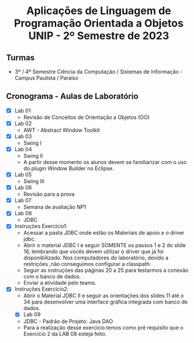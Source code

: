 <h1 align="center">
    Aplicações de Linguagem de Programação Orientada a Objetos UNIP - 2º Semestre de 2023
</h1>

## Turmas
- 3º / 4º Semestre Ciência da Computação / Sistemas de Informação - Campus Paulista / Paraíso

## Cronograma - Aulas de Laboratório 

- [x]  Lab 01
    - Revisão de Conceitos de Orientação a Objetos (OO)
- [x]  Lab 02
    - AWT - Abstract Window Toolkit
- [x]  Lab 03
    - Swing I
- [x]  Lab 04
    - Swing II
    - A partir desse momento os alunos devem se familiarizar com o uso do plugin Window Builder no Eclipse.
- [x]  Lab 05
    - Swing III
- [x]  Lab 06
    - Revisão para a prova
- [x]  Lab 07
    - Semana de avaliação NP1
- [x]  Lab 08
    - JDBC
- [x] Instruções Exercício1:
    - Acessar a pasta JDBC onde estão os Materiais de apoio e o driver jdbc.
    - Abrir o material JDBC I e seguir SOMENTE os passos 1 e 2 do slide 16, lembrando que vocês devem utilizar o driver que já foi 
      disponibilizado. Nos computadores do laboratório, devido a restrições ,não conseguimos configurar a classpath.
    - Seguir as instruções das páginas 20 a 25 para testarmos a conexão com o banco de dados.
    - Enviar a atividade pelo teams.
- [x] Instruções Exercício2:
    - Abrir o Material JDBC II e seguir as orientações dos slides 11 até o 34 para desenvolver uma interface gráfica integrada com
      banco de dados.
  - [x]  Lab 09
    - JDBC - Padrão de Projeto: Java DAO
    - Para a realização desse exercício temos como pré requisito que o Exercício 2 da LAB 08 esteja feito.
      
